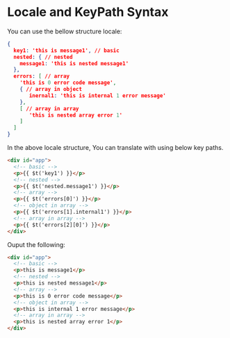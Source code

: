 # Locale and KeyPath Syntax

You can use the bellow structure locale:

```json
{
  key1: 'this is message1', // basic
  nested: { // nested
    message1: 'this is nested message1'
  },
  errors: [ // array
    'this is 0 error code message',
    { // array in object
       inernal1: 'this is internal 1 error message'
    },
    [ // array in array
       'this is nested array error 1'
    ]
  ]
}
```

In the above locale structure,  You can translate with using below key paths.

```html
<div id="app">
  <!-- basic -->
  <p>{{ $t('key1') }}</p>
  <!-- nested -->
  <p>{{ $t('nested.message1') }}</p>
  <!-- array -->
  <p>{{ $t('errors[0]') }}</p>
  <!-- object in array -->
  <p>{{ $t('errors[1].internal1') }}</p>
  <!-- array in array -->
  <p>{{ $t('errors[2][0]') }}</p>
</div>
```

Ouput the following:

```html
<div id="app">
  <!-- basic -->
  <p>this is message1</p>
  <!-- nested -->
  <p>this is nested message1</p>
  <!-- array -->
  <p>this is 0 error code message</p>
  <!-- object in array -->
  <p>this is internal 1 error message</p>
  <!-- array in array -->
  <p>this is nested array error 1</p>
</div>
```
